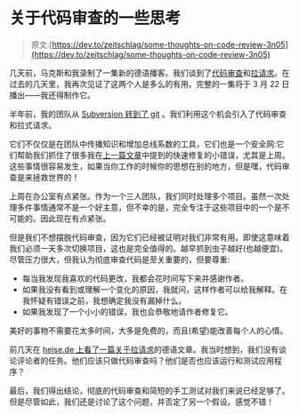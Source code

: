 # 关于代码审查的一些思考

> 原文:[https://dev.to/zeitschlag/some-thoughts-on-code-review-3n05](https://dev.to/zeitschlag/some-thoughts-on-code-review-3n05)

几天前，马克斯和我录制了一集新的德语播客。我们谈到了[代码审查](https://en.wikipedia.org/wiki/Code_review)和[拉请求](https://help.github.com/en/articles/about-pull-requests)。在过去的几天里，我再次见证了这两个人是多么的有用。完整的一集将于 3 月 22 日播出——我还得制作它。

半年前，我的团队从 [Subversion 转到了 git](https://zeitschlag.net/all-things-version-controlled/) 。我们利用这个机会引入了代码审查和拉式请求。

它们不仅仅是在团队中传播知识和增加总线系数的工具，它们也是一个安全网:它们帮助我们抓住了很多我在[上一篇文章](https://dev.to/zeitschlag/quickfix-quickfix-nil-2369)中提到的快速修复的小错误，尤其是上周。这些事情很容易发生，如果当你工作的时候你的思想在别的地方，但是嘿，代码审查是来拯救世界的！

上周在办公室有点紧张。作为一个三人团队，我们同时处理多个项目。虽然一次处理多件事情通常不是一个好主意，但不幸的是，完全专注于这些项目中的一个是不可能的。因此现在有点紧张。

但是我们不想摆脱代码审查，因为它们已经被证明对我们非常有用。即使这意味着我们必须一天多次切换项目，这也是完全值得的。越早抓到虫子越好(也越便宜)。尽管压力很大，但我认为彻底审查代码是至关重要的，但要尊重:

*   每当我发现我喜欢的代码更改，我都会花时间写下来并感谢作者。
*   如果我没有看到或理解一个变化的原因，我就问，这样作者可以给我解释。在我怀疑有错误之前，我想确定我没有漏掉什么。
*   如果我发现了一个小小的错误，我也会恭敬地请作者修复它。

美好的事物不需要花太多时间，大多是免费的，而且(希望)能改善每个人的心情。

前几天在 [heise.de 上看了一篇关于拉请求](https://www.heise.de/developer/artikel/Nachgebessert-Pull-Request-Workflows-in-der-Praxis-4341944.html?seite=all)的德语文章。我当时想到，我们没有谈论评论者的任务。他们应该只做代码审查吗？他们是否也应该运行和测试应用程序？

最后，我们得出结论，彻底的代码审查和简短的手工测试对我们来说已经足够了。但是尽管如此，我们还是讨论了这个问题，并否定了另一个假设。感觉不错！